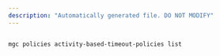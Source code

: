 ```yaml
---
description: "Automatically generated file. DO NOT MODIFY"
---
```


```cli

mgc policies activity-based-timeout-policies list

```